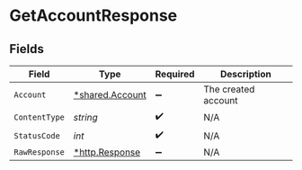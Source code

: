 # GetAccountResponse


## Fields

| Field                                                  | Type                                                   | Required                                               | Description                                            |
| ------------------------------------------------------ | ------------------------------------------------------ | ------------------------------------------------------ | ------------------------------------------------------ |
| `Account`                                              | [*shared.Account](../../models/shared/account.md)      | :heavy_minus_sign:                                     | The created account                                    |
| `ContentType`                                          | *string*                                               | :heavy_check_mark:                                     | N/A                                                    |
| `StatusCode`                                           | *int*                                                  | :heavy_check_mark:                                     | N/A                                                    |
| `RawResponse`                                          | [*http.Response](https://pkg.go.dev/net/http#Response) | :heavy_minus_sign:                                     | N/A                                                    |